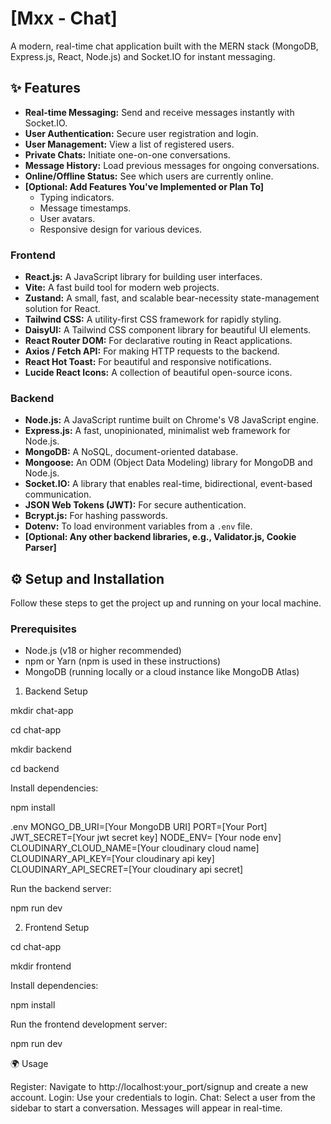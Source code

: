 # [Mxx - Chat]

A modern, real-time chat application built with the MERN stack (MongoDB, Express.js, React, Node.js) and Socket.IO for instant messaging.

## ✨ Features

* **Real-time Messaging:** Send and receive messages instantly with Socket.IO.
* **User Authentication:** Secure user registration and login.
* **User Management:** View a list of registered users.
* **Private Chats:** Initiate one-on-one conversations.
* **Message History:** Load previous messages for ongoing conversations.
* **Online/Offline Status:** See which users are currently online.
* **[Optional: Add Features You've Implemented or Plan To]**
    * Typing indicators.
    * Message timestamps.
    * User avatars.
    * Responsive design for various devices.


### Frontend
* **React.js:** A JavaScript library for building user interfaces.
* **Vite:** A fast build tool for modern web projects.
* **Zustand:** A small, fast, and scalable bear-necessity state-management solution for React.
* **Tailwind CSS:** A utility-first CSS framework for rapidly styling.
* **DaisyUI:** A Tailwind CSS component library for beautiful UI elements.
* **React Router DOM:** For declarative routing in React applications.
* **Axios / Fetch API:** For making HTTP requests to the backend.
* **React Hot Toast:** For beautiful and responsive notifications.
* **Lucide React Icons:** A collection of beautiful open-source icons.

### Backend
* **Node.js:** A JavaScript runtime built on Chrome's V8 JavaScript engine.
* **Express.js:** A fast, unopinionated, minimalist web framework for Node.js.
* **MongoDB:** A NoSQL, document-oriented database.
* **Mongoose:** An ODM (Object Data Modeling) library for MongoDB and Node.js.
* **Socket.IO:** A library that enables real-time, bidirectional, event-based communication.
* **JSON Web Tokens (JWT):** For secure authentication.
* **Bcrypt.js:** For hashing passwords.
* **Dotenv:** To load environment variables from a `.env` file.
* **[Optional: Any other backend libraries, e.g., Validator.js, Cookie Parser]**

## ⚙️ Setup and Installation

Follow these steps to get the project up and running on your local machine.

### Prerequisites

* Node.js (v18 or higher recommended)
* npm or Yarn (npm is used in these instructions)
* MongoDB (running locally or a cloud instance like MongoDB Atlas)


1. Backend Setup

  mkdir chat-app
  
  cd chat-app
  
  mkdir backend
  
  cd backend

  
  Install dependencies:
  
  npm install
  
  .env
  MONGO_DB_URI=[Your MongoDB URI]
  PORT=[Your Port]
  JWT_SECRET=[Your jwt secret key]
  NODE_ENV= [Your node env]
  CLOUDINARY_CLOUD_NAME=[Your cloudinary cloud name]
  CLOUDINARY_API_KEY=[Your cloudinary api key]
  CLOUDINARY_API_SECRET=[Your cloudinary api secret]
  
  Run the backend server:
  
  npm run dev

2. Frontend Setup


  cd chat-app
  
  mkdir frontend
  
  Install dependencies:
  
  npm install
  

  Run the frontend development server:
  
  npm run dev


🌍 Usage
  
  Register: Navigate to http://localhost:your_port/signup and create a new account.
  Login: Use your credentials to login.
  Chat: Select a user from the sidebar to start a conversation. Messages will appear in real-time.
